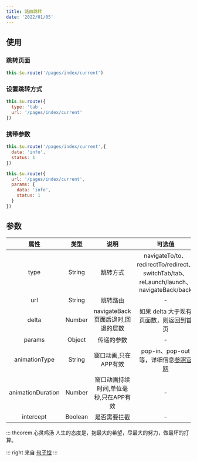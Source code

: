 ```yaml
---
title: 路由跳转
date: '2022/01/05'
---
```


## 使用

### 跳转页面

``` js
this.$u.route('/pages/index/current')
```

### 设置跳转方式

``` js
this.$u.route({
  type: 'tab',
  url: '/pages/index/current'
})
```

### 携带参数

``` js
this.$u.route('/pages/index/current',{
  data: 'info',
  status: 1
})
```

``` js
this.$u.route({
  url: '/pages/index/current',
  params: {
    data: 'info',
    status: 1
  }
})
```
## 参数

| 属性   |  类型 |   说明   | 可选值 | 默认值  |
|:------:|:----:|:-------:| :-----: | :-----:  |
| type   |String| 跳转方式 | navigateTo/to、redirectTo/redirect、switchTab/tab、reLaunch/launch、navigateBack/back | navigateTo  |
| url    |String| 跳转路由 |   -  |    -     |
| delta  |Number| navigateBack页面后退时,回退的层数|   如果 delta 大于现有页面数，则返回到首页   |     1    |
| params |Object| 传递的参数|   -   |     {}    |
| animationType |String| 窗口动画,只在APP有效|   pop-in、pop-out等，详细信息[参照官网](https://uniapp.dcloud.io/api/router?id=animation)   |     pop-in    |
| animationDuration |Number| 窗口动画持续时间,单位毫秒,只在APP有效|   -   |     300    |
| intercept |Boolean| 是否需要拦截 |   -   |     false    |




::: theorem 心灵鸡汤
人生的态度是，抱最大的希望，尽最大的努力，做最坏的打算。

::: right
来自 [句子控](https://www.juzikong.com/tags/%E5%8A%B1%E5%BF%97)
:::